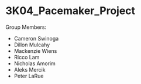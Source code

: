 # 3K04_Pacemaker_Project

Group Members:
* Cameron Swinoga
* Dillon Mulcahy
* Mackenzie Wiens
* Ricco Lam
* Nicholas Amorim
* Aleks Mercik
* Peter LaRue

